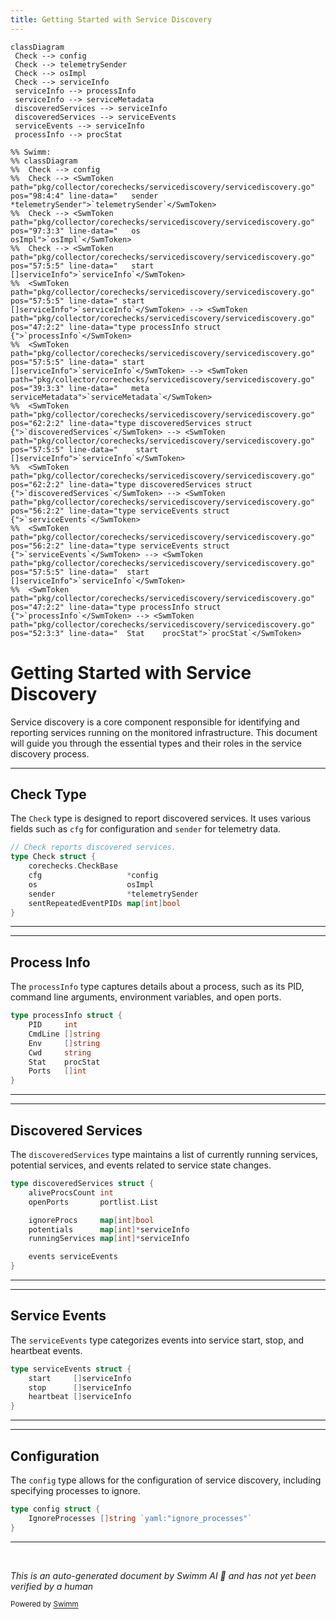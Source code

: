 ```yaml
---
title: Getting Started with Service Discovery
---
```

```mermaid
classDiagram
 Check --> config
 Check --> telemetrySender
 Check --> osImpl
 Check --> serviceInfo
 serviceInfo --> processInfo
 serviceInfo --> serviceMetadata
 discoveredServices --> serviceInfo
 discoveredServices --> serviceEvents
 serviceEvents --> serviceInfo
 processInfo --> procStat

%% Swimm:
%% classDiagram
%%  Check --> config
%%  Check --> <SwmToken path="pkg/collector/corechecks/servicediscovery/servicediscovery.go" pos="98:4:4" line-data="	sender                *telemetrySender">`telemetrySender`</SwmToken>
%%  Check --> <SwmToken path="pkg/collector/corechecks/servicediscovery/servicediscovery.go" pos="97:3:3" line-data="	os                    osImpl">`osImpl`</SwmToken>
%%  Check --> <SwmToken path="pkg/collector/corechecks/servicediscovery/servicediscovery.go" pos="57:5:5" line-data="	start     []serviceInfo">`serviceInfo`</SwmToken>
%%  <SwmToken path="pkg/collector/corechecks/servicediscovery/servicediscovery.go" pos="57:5:5" line-data="	start     []serviceInfo">`serviceInfo`</SwmToken> --> <SwmToken path="pkg/collector/corechecks/servicediscovery/servicediscovery.go" pos="47:2:2" line-data="type processInfo struct {">`processInfo`</SwmToken>
%%  <SwmToken path="pkg/collector/corechecks/servicediscovery/servicediscovery.go" pos="57:5:5" line-data="	start     []serviceInfo">`serviceInfo`</SwmToken> --> <SwmToken path="pkg/collector/corechecks/servicediscovery/servicediscovery.go" pos="39:3:3" line-data="	meta          serviceMetadata">`serviceMetadata`</SwmToken>
%%  <SwmToken path="pkg/collector/corechecks/servicediscovery/servicediscovery.go" pos="62:2:2" line-data="type discoveredServices struct {">`discoveredServices`</SwmToken> --> <SwmToken path="pkg/collector/corechecks/servicediscovery/servicediscovery.go" pos="57:5:5" line-data="	start     []serviceInfo">`serviceInfo`</SwmToken>
%%  <SwmToken path="pkg/collector/corechecks/servicediscovery/servicediscovery.go" pos="62:2:2" line-data="type discoveredServices struct {">`discoveredServices`</SwmToken> --> <SwmToken path="pkg/collector/corechecks/servicediscovery/servicediscovery.go" pos="56:2:2" line-data="type serviceEvents struct {">`serviceEvents`</SwmToken>
%%  <SwmToken path="pkg/collector/corechecks/servicediscovery/servicediscovery.go" pos="56:2:2" line-data="type serviceEvents struct {">`serviceEvents`</SwmToken> --> <SwmToken path="pkg/collector/corechecks/servicediscovery/servicediscovery.go" pos="57:5:5" line-data="	start     []serviceInfo">`serviceInfo`</SwmToken>
%%  <SwmToken path="pkg/collector/corechecks/servicediscovery/servicediscovery.go" pos="47:2:2" line-data="type processInfo struct {">`processInfo`</SwmToken> --> <SwmToken path="pkg/collector/corechecks/servicediscovery/servicediscovery.go" pos="52:3:3" line-data="	Stat    procStat">`procStat`</SwmToken>
```

# Getting Started with Service Discovery

Service discovery is a core component responsible for identifying and reporting services running on the monitored infrastructure. This document will guide you through the essential types and their roles in the service discovery process.

<SwmSnippet path="/pkg/collector/corechecks/servicediscovery/servicediscovery.go" line="93">

---

## Check Type

The <SwmToken path="pkg/collector/corechecks/servicediscovery/servicediscovery.go" pos="93:2:2" line-data="// Check reports discovered services.">`Check`</SwmToken> type is designed to report discovered services. It uses various fields such as <SwmToken path="pkg/collector/corechecks/servicediscovery/servicediscovery.go" pos="96:1:1" line-data="	cfg                   *config">`cfg`</SwmToken> for configuration and <SwmToken path="pkg/collector/corechecks/servicediscovery/servicediscovery.go" pos="98:1:1" line-data="	sender                *telemetrySender">`sender`</SwmToken> for telemetry data.

```go
// Check reports discovered services.
type Check struct {
	corechecks.CheckBase
	cfg                   *config
	os                    osImpl
	sender                *telemetrySender
	sentRepeatedEventPIDs map[int]bool
}
```

---

</SwmSnippet>

<SwmSnippet path="/pkg/collector/corechecks/servicediscovery/servicediscovery.go" line="47">

---

## Process Info

The <SwmToken path="pkg/collector/corechecks/servicediscovery/servicediscovery.go" pos="47:2:2" line-data="type processInfo struct {">`processInfo`</SwmToken> type captures details about a process, such as its PID, command line arguments, environment variables, and open ports.

```go
type processInfo struct {
	PID     int
	CmdLine []string
	Env     []string
	Cwd     string
	Stat    procStat
	Ports   []int
}
```

---

</SwmSnippet>

<SwmSnippet path="/pkg/collector/corechecks/servicediscovery/servicediscovery.go" line="62">

---

## Discovered Services

The <SwmToken path="pkg/collector/corechecks/servicediscovery/servicediscovery.go" pos="62:2:2" line-data="type discoveredServices struct {">`discoveredServices`</SwmToken> type maintains a list of currently running services, potential services, and events related to service state changes.

```go
type discoveredServices struct {
	aliveProcsCount int
	openPorts       portlist.List

	ignoreProcs     map[int]bool
	potentials      map[int]*serviceInfo
	runningServices map[int]*serviceInfo

	events serviceEvents
}
```

---

</SwmSnippet>

<SwmSnippet path="/pkg/collector/corechecks/servicediscovery/servicediscovery.go" line="56">

---

## Service Events

The <SwmToken path="pkg/collector/corechecks/servicediscovery/servicediscovery.go" pos="56:2:2" line-data="type serviceEvents struct {">`serviceEvents`</SwmToken> type categorizes events into service start, stop, and heartbeat events.

```go
type serviceEvents struct {
	start     []serviceInfo
	stop      []serviceInfo
	heartbeat []serviceInfo
}
```

---

</SwmSnippet>

<SwmSnippet path="/pkg/collector/corechecks/servicediscovery/servicediscovery.go" line="81">

---

## Configuration

The <SwmToken path="pkg/collector/corechecks/servicediscovery/servicediscovery.go" pos="81:2:2" line-data="type config struct {">`config`</SwmToken> type allows for the configuration of service discovery, including specifying processes to ignore.

```go
type config struct {
	IgnoreProcesses []string `yaml:"ignore_processes"`
}
```

---

</SwmSnippet>

&nbsp;

*This is an auto-generated document by Swimm AI 🌊 and has not yet been verified by a human*

<SwmMeta version="3.0.0" repo-id="Z2l0aHViJTNBJTNBZGF0YWRvZy1hZ2VudCUzQSUzQVN3aW1tLURlbW8=" repo-name="datadog-agent"><sup>Powered by [Swimm](/)</sup></SwmMeta>
